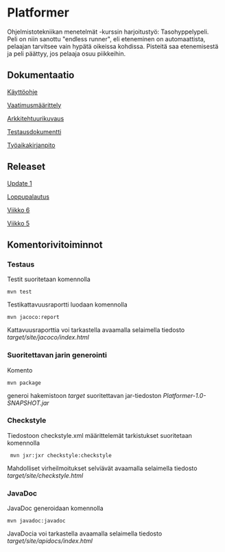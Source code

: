 # Platformer

Ohjelmistotekniikan menetelmät -kurssin harjoitustyö: Tasohyppelypeli.</br>
Peli on niin sanottu "endless runner", eli eteneminen on automaattista, pelaajan tarvitsee vain hypätä oikeissa kohdissa. Pisteitä saa etenemisestä ja peli päättyy, jos pelaaja osuu piikkeihin.
  
## Dokumentaatio
[Käyttöohje](https://github.com/magael/otm-harjoitustyo/blob/master/dokumentaatio/kayttoohje.md)

[Vaatimusmäärittely](https://github.com/magael/otm-harjoitustyo/blob/master/dokumentaatio/vaatimusmaarittely.md)

[Arkkitehtuurikuvaus](https://github.com/magael/otm-harjoitustyo/blob/master/dokumentaatio/arkkitehtuuri.md)

[Testausdokumentti](https://github.com/magael/otm-harjoitustyo/blob/master/dokumentaatio/testaus.md)

[Työaikakirjanpito](https://github.com/magael/otm-harjoitustyo/blob/master/dokumentaatio/tuntikirjanpito.md)

## Releaset

[Update 1](https://github.com/magael/otm-harjoitustyo/releases/tag/v1.1)

[Loppupalautus](https://github.com/magael/otm-harjoitustyo/releases/tag/loppupalautus)

[Viikko 6](https://github.com/magael/otm-harjoitustyo/releases/tag/viikko6)

[Viikko 5](https://github.com/magael/otm-harjoitustyo/releases/tag/viikko5)

## Komentorivitoiminnot

### Testaus

Testit suoritetaan komennolla

```
mvn test
```

Testikattavuusraportti luodaan komennolla

```
mvn jacoco:report
```

Kattavuusraporttia voi tarkastella avaamalla selaimella tiedosto _target/site/jacoco/index.html_

### Suoritettavan jarin generointi

Komento

```
mvn package
```

generoi hakemistoon _target_ suoritettavan jar-tiedoston _Platformer-1.0-SNAPSHOT.jar_

### Checkstyle

Tiedostoon checkstyle.xml määrittelemät tarkistukset suoritetaan komennolla

```
 mvn jxr:jxr checkstyle:checkstyle
```

Mahdolliset virheilmoitukset selviävät avaamalla selaimella tiedosto _target/site/checkstyle.html_

### JavaDoc

JavaDoc generoidaan komennolla

```
mvn javadoc:javadoc
```

JavaDocia voi tarkastella avaamalla selaimella tiedosto _target/site/apidocs/index.html_
